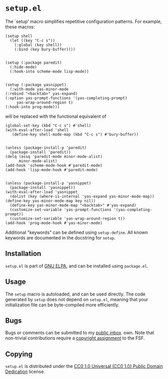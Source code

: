 `setup.el`
==========

The `setup' macro simplifies repetitive configuration patterns.  For
example, these macros:

    (setup shell
      (let ((key "C-c s"))
        (:global (key shell))
        (:bind (key bury-buffer))))


    (setup (:package paredit)
      (:hide-mode)
      (:hook-into scheme-mode lisp-mode))


    (setup (:package yasnippet)
      (:with-mode yas-minor-mode
	(:rebind "<backtab>" yas-expand)
	(:option yas-prompt-functions '(yas-completing-prompt)
		 yas-wrap-around-region t)
	(:hook-into prog-mode)))

will be replaced with the functional equivalent of

    (global-set-key (kbd "C-c s") #'shell)
    (with-eval-after-load 'shell
       (define-key shell-mode-map (kbd "C-c s") #'bury-buffer))


    (unless (package-install-p 'paredit)
      (package-install 'paredit))
    (delq (assq 'paredit-mode minor-mode-alist)
          minor-mode-alist)
    (add-hook 'scheme-mode-hook #'paredit-mode)
    (add-hook 'lisp-mode-hook #'paredit-mode)


    (unless (package-install-p 'yasnippet)
      (package-install 'yasnippet))
    (with-eval-after-load 'yasnippet
      (dolist (key (where-is-internal 'yas-expand yas-minor-mode-map))
	(define-key yas-minor-mode-map key nil))
      (define-key yas-minor-mode-map "<backtab>" #'yas-expand)
      (customize-set-variable 'yas-prompt-functions '(yas-completing-prompt))
      (customize-set-variable 'yas-wrap-around-region t))
    (add-hook 'prog-mode-hook #'yas-minor-mode)

Additional "keywords" can be defined using `setup-define`. All known
keywords are documented in the docstring for `setup`.

Installation
------------

`setup.el` is part of [GNU ELPA][elpa], and can be installed using
`package.el`.

Usage
-----

The `setup` macro is autoloaded, and can be used directly.  The code
generated by `setup` does not depend on `setup.el`, meaning that your
initialization file can be byte-compiled more efficiently.

Bugs
----

Bugs or comments can be submitted to my [public inbox][mail].
own. Note that non-trivial contributions require a [copyright
assignment][ca] to the FSF.

Copying
-------

`setup.el` is distributed under the [CC0 1.0 Universal (CC0 1.0)
Public Domain Dedication][cc0] license. 

[elpa]: http://elpa.gnu.org/packages/setup.html
[mail]: https://lists.sr.ht/~zge/public-inbox
[ca]: https://www.gnu.org/software/emacs/manual/html_node/emacs/Copyright-Assignment.html#Copyright-Assignment
[cc0]: https://creativecommons.org/publicdomain/zero/1.0/deed
